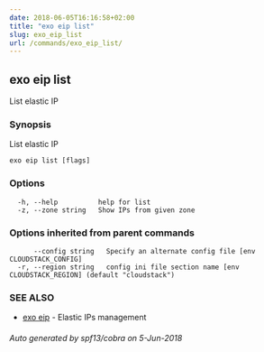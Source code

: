 ```yaml
---
date: 2018-06-05T16:16:58+02:00
title: "exo eip list"
slug: exo_eip_list
url: /commands/exo_eip_list/
---
```

## exo eip list

List elastic IP

### Synopsis

List elastic IP

```
exo eip list [flags]
```

### Options

```
  -h, --help          help for list
  -z, --zone string   Show IPs from given zone
```

### Options inherited from parent commands

```
      --config string   Specify an alternate config file [env CLOUDSTACK_CONFIG]
  -r, --region string   config ini file section name [env CLOUDSTACK_REGION] (default "cloudstack")
```

### SEE ALSO

* [exo eip](/commands/exo_eip/)	 - Elastic IPs management

###### Auto generated by spf13/cobra on 5-Jun-2018
